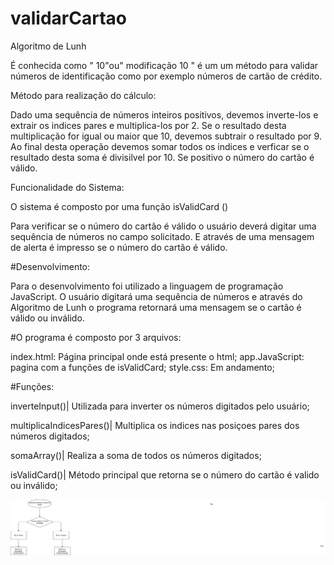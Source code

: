 # validarCartao
Algoritmo de Lunh

É conhecida como " 10"ou" modificação 10 " é um um método para validar números de identificação como por exemplo números de cartão de crédito.

Método para realização do cálculo:

Dado uma sequência de números inteiros positivos, devemos inverte-los e extrair os indices pares e multiplica-los por 2.
Se o resultado desta multiplicação for igual ou maior que 10, devemos subtrair o resultado por 9.
Ao final desta operação devemos somar todos os indices e verficar se o resultado desta soma é divisilvel por 10. 
Se positivo o número do cartão é válido.


Funcionalidade do Sistema:

O sistema é composto por uma função isValidCard ()

Para verificar se o número do cartão é válido o usuário deverá digitar uma sequência de números no campo solicitado.
E através de uma mensagem de alerta é impresso se o número do cartão é válido.


#Desenvolvimento:

Para o desenvolvimento foi utilizado a linguagem de programação JavaScript.
O usuário digitará uma sequência de números e através do Algoritmo de Lunh o programa retornará uma mensagem se o cartão é válido ou inválido.

#O programa é composto por 3 arquivos:

index.html: Página principal onde está presente o html;
app.JavaScript: pagina com a funções de isValidCard;
style.css: Em andamento;

#Funções:

inverteInput()| Utilizada para inverter os números digitados pelo usuário;

multiplicaIndicesPares()| Multiplica os indices nas posiçoes pares dos números digitados;

somaArray()| Realiza a soma de todos os números digitados;

isValidCard()| Método principal que retorna se o número do cartão é valido ou inválido;

![Fluxograma](cartaoValido.jpg)

